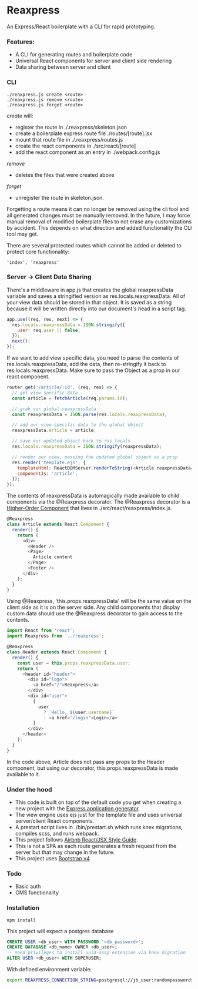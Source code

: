 # Reaxpress

An Express/React boilerplate with a CLI for rapid prototyping.

### Features:

 - A CLI for generating routes and boilerplate code
 - Universal React components for server and client side rendering
 - Data sharing between server and client

### CLI

```
./reaxpress.js create <route>
./reaxpress.js remove <route>
./reaxpress.js forget <route>
```

*create* will:
 - register the route in ./.reaxpress/skeleton.json
 - create a boilerplate express route file ./routes/[route].jsx
 - mount that route file in ./.reaxpress/routes.js
 - create the react components in ./src/react/[route]
 - add the react component as an entry in ./webpack.config.js

*remove*

 - deletes the files that were created above

*forget*
 - unregister the route in skeleton.json.

Forgetting a route means it can no longer be removed using the cli tool and all generated changes must be manually removed. In the future, I may force manual removal of modified boilerplate files to not erase any customizations by accident. This depends on what direction and added functionality the CLI tool may get.

There are several protected routes which cannot be added or deleted to protect core functionality:

    'index', 'reaxpress'

### Server -> Client Data Sharing

There's a middleware in app.js that creates the global reaxpressData variable and saves a stringified version as res.locals.reaxpressData. All of your view data should be stored in that object. It is saved as a string because it will be written directly into our document's head in a script tag.

```javascript
app.use((req, res, next) => {
  res.locals.reaxpressData = JSON.stringify({
    user: req.user || false,
  });
  next();
});
```

If we want to add view specific data, you need to parse the contents of res.locals.reaxpressData, add the data, then re-stringify it back to res.locals.reaxpressData. Make sure to pass the Object as a prop in our react component.

```javascript
router.get('/article/:id', (req, res) => {
  // get view specific data
  const article = fetchArticle(req.params.id);

  // grab our global reaxpressData
  const reaxpressData = JSON.parse(res.locals.reaxpressData);

  // add our view specific data to the global object
  reaxpressData.article = article;

  // save our updated object back to res.locals
  res.locals.reaxpressData = JSON.stringify(reaxpressData);

  // render our view, passing the updated global object as a prop
  res.render('template.ejs', {
    templateHtml: ReactDOMServer.renderToString(<Article reaxpressData={reaxpressData} />),
    componentJs: 'article',
  });
});
```

The contents of reaxpressData is automagically made available to child components via the @Reaxpress decorator. The @Reaxpress decorator is a [Higher-Order Component](https://facebook.github.io/react/docs/higher-order-components.html) that lives in ./src/react/reaxpress/index.js.

```javascript
@Reaxpress
class Article extends React.Component {
  render() {
    return (
      <div>
        <Header />
        <Page>
          Article content
        </Page>
        <Footer />
      </div>
    );
  }
}
```

Using @Reaxpress, 'this.props.reaxpressData' will be the same value on the client side as it is on the server side. Any child components that display custom data should use the @Reaxpress decorator to gain access to the contents.

```javascript
import React from 'react';
import Reaxpress from '../reaxpress';

@Reaxpress
class Header extends React.Component {
  render() {
    const user = this.props.reaxpressData.user;
    return (
      <header id="header">
        <div id="logo">
          <a href="/">Reaxpress</a>
        </div>
        <div id="user">
          {
            user
              ? `Hello, ${user.username}`
              : <a href="/login">Login</a>
          }
        </div>
      </header>
    );
  }
}
```

In the code above, Article does not pass any props to the Header component, but using our decorator, this.props.reaxpressData is made available to it.

### Under the hood

 - This code is built on top of the default code you get when creating a new project with the [Express application generator](https://expressjs.com/en/starter/generator.html).
 - The view engine uses ejs just for the template file and uses universal server/client React components.
 - A prestart script lives in ./bin/prestart.sh which runs knex migrations, compiles scss, and runs webpack.
 - This project follows [Airbnb React/JSX Style Guide](https://github.com/airbnb/javascript/tree/master/react).
 - This is not a SPA as each route generates a fresh request from the server but that may change in the future.
 - This project uses [Bootstrap v4](https://v4-alpha.getbootstrap.com/)

### Todo

 - Basic auth
 - CMS functionality

### Installation

```
npm install
```

This project will expect a postgres database

```SQL
CREATE USER <db_user> WITH PASSWORD '<db_password>';
CREATE DATABASE <db_name> OWNER <db_user>;
-- need privileges to install uuid-ossp extension via knex migration
ALTER USER <db_user> WITH SUPERUSER;
```

With defined environment variable:

```bash
export REAXPRESS_CONNECTION_STRING=postgresql://jb_user:randompasswordstring@127.0.0.1:5432/jb_database
```
